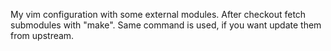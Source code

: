 My vim configuration with some external modules. After checkout fetch submodules with "make". Same command is used, if you want update them from upstream.
